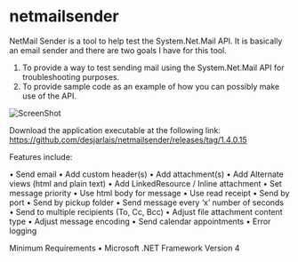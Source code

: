 netmailsender
=============

NetMail Sender is a tool to help test the System.Net.Mail API.  It is basically an email sender and there are two goals I have for this tool. 

1. To provide a way to test sending mail using the System.Net.Mail API for troubleshooting purposes.
2. To provide sample code as an example of how you can possibly make use of the API.

![ScreenShot](http://i.imgur.com/bOdaQoG.jpg)

Download the application executable at the following link:
https://github.com/desjarlais/netmailsender/releases/tag/1.4.0.15

Features include:

•	Send email
•	Add custom header(s)
•	Add attachment(s)
•	Add Alternate views (html and plain text)
•	Add LinkedResource / Inline attachment
•	Set message priority
•	Use html body for message
•	Use read receipt
•	Send by port
•	Send by pickup folder
•	Send message every ‘x’ number of seconds
•	Send to multiple recipients (To, Cc, Bcc)
•	Adjust file attachment content type
•	Adjust message encoding
•	Send calendar appointments
•	Error logging

Minimum Requirements
•	Microsoft .NET Framework Version 4
